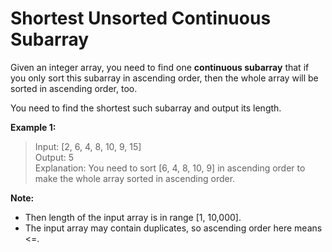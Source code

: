 # Shortest Unsorted Continuous Subarray

Given an integer array, you need to find one **continuous subarray** that if you only sort this subarray in ascending order, then the whole array will be sorted in ascending order, too.

You need to find the shortest such subarray and output its length.

**Example 1:**
>Input: [2, 6, 4, 8, 10, 9, 15]  
Output: 5  
Explanation: You need to sort [6, 4, 8, 10, 9] in ascending order to make the whole array sorted in ascending order.

**Note:**
- Then length of the input array is in range [1, 10,000].
- The input array may contain duplicates, so ascending order here means <=.
